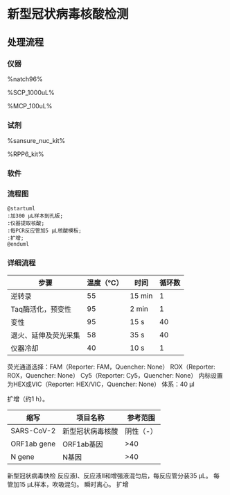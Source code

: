 # 新型冠状病毒核酸检测


## 处理流程
### 仪器
%natch96%

%SCP_1000uL%

%MCP_100uL%

### 试剂
%sansure_nuc_kit%

%RPP6_kit%

### 软件

### 流程图
```plantuml
@startuml
:加300 μL样本到孔板;
:仪器提取核酸;
:每PCR反应管加5 μL核酸模板;
:扩增;
@enduml
```

### 详细流程

| 步骤         | 温度（°C） | 时间     | 循环数 |
|------------|--------|--------|-----|
| 逆转录        | 55     | 15 min | 1   |
| Taq酶活化，预变性 | 95     | 2 min  | 1   |
| 变性         | 95     | 15 s   | 40  |
| 退火、延伸及荧光采集 | 58     | 35 s   | 40  |
| 仪器冷却       | 40     | 10 s   | 1   |


荧光通道选择：FAM（Reporter: FAM，Quencher: None）
ROX（Reporter: ROX，Quencher: None）
Cy5（Reporter: Cy5，Quencher: None）
内标设置为HEX或VIC（Reporter: HEX/VIC，Quencher: None）
体系：40 μl

扩增（约1 h）。



| 缩写          | 项目名称     | 参考范围  |
|-------------|----------|-------|
| SARS-CoV-2  | 新型冠状病毒核酸 | 阴性（-） |
| ORF1ab gene | ORF1ab基因 | >40   |
| N gene      | N基因      | >40   |


新型冠状病毒快检
<procedure>
<step>反应液I、反应液II和增强液混匀后，每反应管分装35 μL。</step>
<step>每管加15 μL样本，吹吸混匀。</step>
<step>瞬时离心。</step>
<step>扩增</step>
</procedure>
